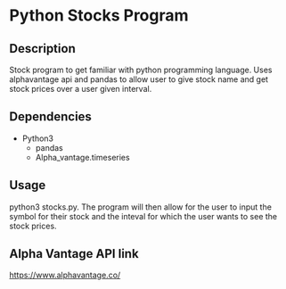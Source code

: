 # Python Stocks Program

## Description
Stock program to get familiar with python programming language. Uses alphavantage api and pandas to allow user to give stock name and get stock prices over a user given interval. 

## Dependencies
  * Python3 
    * pandas
    * Alpha_vantage.timeseries
    
## Usage
  python3 stocks.py. 
  The program will then allow for the user to input the symbol for their stock and the inteval for which the user wants to see the stock prices.
  
## Alpha Vantage API link
  https://www.alphavantage.co/
 
